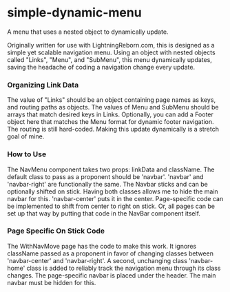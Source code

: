 # simple-dynamic-menu
A menu that uses a nested object to dynamically update.

Originally written for use with LightningReborn.com, this is designed as a simple yet scalable navigation menu.
Using an object with nested objects called "Links", "Menu", and "SubMenu", this menu dynamically updates, saving the headache of coding a navigation change every update.

<h3>Organizing Link Data</h3>
The value of "Links" should be an object containing page names as keys, and routing paths as objects.
The values of Menu and SubMenu should be arrays that match desired keys in Links.
Optionally, you can add a Footer object here that matches the Menu format for dynamic footer navigation.
The routing is still hard-coded. Making this update dynamically is a stretch goal of mine.

<h3>How to Use</h3>
The NavMenu component takes two props: linkData and className. 
The default class to pass as a proponent should be 'navbar'. 
'navbar' and 'navbar-right' are functionally the same. The Navbar sticks and can be optionally shifted on stick. Having both classes allows me to hide the main navbar for this.
'navbar-center' puts it in the center. Page-specific code can be implemented to shift from center to right on stick. 
Or, all pages can be set up that way by putting that code in the NavBar component itself.

<h3>Page Specific On Stick Code</h3>
The WithNavMove page has the code to make this work. It ignores className passed as a proponent in favor of changing classes between 'navbar-center' and 'navbar-right'.
A second, unchanging class 'navbar-home' class is added to reliably track the navigation menu through its class changes.
The page-specific navbar is placed under the header. The main navbar must be hidden for this. 
